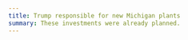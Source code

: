 ```yaml
---
title: Trump responsible for new Michigan plants
summary: These investments were already planned.
---
```

